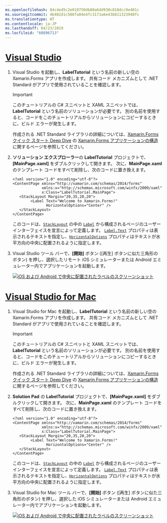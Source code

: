 ```yaml
---
ms.openlocfilehash: 84c4ed5c2e019750db80a6dd930c818dcc9e401c
ms.sourcegitcommit: 4b402d1c508fa84e4fc3171a6e43b811323948fc
ms.translationtype: HT
ms.contentlocale: ja-JP
ms.lasthandoff: 04/23/2019
ms.locfileid: "60896713"
---
```

# <a name="visual-studiotabvswin"></a>[Visual Studio](#tab/vswin)

1. Visual Studio を起動し、**LabelTutorial** という名前の新しい空の Xamarin.Forms アプリを作成します。 共有コード メカニズムとして .NET Standard がアプリで使用されていることを確認します。

    > [!IMPORTANT]
    > このチュートリアルの C# スニペットと XAML スニペットでは、**LabelTutorial** という名前のソリューションが必要です。 別の名前を使用すると、コードをこのチュートリアルからソリューションにコピーするときに、ビルド エラーが発生します。

    作成される .NET Standard ライブラリの詳細については、[Xamarin.Forms クイック スタート Deep Dive](~/get-started/first-app/index.md) の [Xamarin.Forms アプリケーションの構造](~/get-started/first-app/index.md)に関するページを参照してください。

1. **ソリューション エクスプローラー**の **LabelTutorial** プロジェクトで、**[MainPage.xaml]** をダブルクリックして開きます。 次に、**MainPage.xaml** のテンプレート コードをすべて削除し、次のコードに置き換えます。

    ```xaml
    <?xml version="1.0" encoding="utf-8"?>
    <ContentPage xmlns="http://xamarin.com/schemas/2014/forms"
                 xmlns:x="http://schemas.microsoft.com/winfx/2009/xaml"
                 x:Class="LabelTutorial.MainPage">
       <StackLayout Margin="20,35,20,20">
            <Label Text="Welcome to Xamarin.Forms!"
                   HorizontalOptions="Center" />
       </StackLayout>
    </ContentPage>
    ```

    このコードは、[`StackLayout`](xref:Xamarin.Forms.StackLayout) の中の [`Label`](xref:Xamarin.Forms.Label) から構成されるページのユーザー インターフェイスを宣言によって定義します。 [`Label.Text`](xref:Xamarin.Forms.Button.Text) プロパティは表示されるテキストを指定し、[`HorizontalOptions`](xref:Xamarin.Forms.View.HorizontalOptions) プロパティはテキストが水平方向の中央に配置されるように指定します。

1. Visual Studio ツール バーで、**[開始]** ボタン ([再生] ボタンに似た三角形のボタン) を押し、選択したリモート iOS シミュレーターまたは Android エミュレーター内でアプリケーションを起動します。

    [![iOS および Android で中央に配置されたラベルのスクリーンショット](../images/create-label.png "中央に配置されたラベル")](../images/create-label-large.png#lightbox "中央に配置されたラベル")

# <a name="visual-studio-for-mactabvsmac"></a>[Visual Studio for Mac](#tab/vsmac)

1. Visual Studio for Mac を起動し、**LabelTutorial** という名前の新しい空の Xamarin.Forms アプリを作成します。 共有コード メカニズムとして .NET Standard がアプリで使用されていることを確認します。

    > [!IMPORTANT]
    > このチュートリアルの C# スニペットと XAML スニペットでは、**LabelTutorial** という名前のソリューションが必要です。 別の名前を使用すると、コードをこのチュートリアルからソリューションにコピーするときに、ビルド エラーが発生します。

    作成される .NET Standard ライブラリの詳細については、[Xamarin.Forms クイック スタート Deep Dive](~/get-started/first-app/index.md) の [Xamarin.Forms アプリケーションの構造](~/get-started/first-app/index.md)に関するページを参照してください。

1. **Solution Pad** の **LabelTutorial** プロジェクトで、**[MainPage.xaml]** をダブルクリックして開きます。 次に、**MainPage.xaml** のテンプレート コードをすべて削除し、次のコードに置き換えます。

    ```xaml
    <?xml version="1.0" encoding="utf-8"?>
    <ContentPage xmlns="http://xamarin.com/schemas/2014/forms"
                 xmlns:x="http://schemas.microsoft.com/winfx/2009/xaml"
                 x:Class="LabelTutorial.MainPage">
       <StackLayout Margin="20,35,20,20">
            <Label Text="Welcome to Xamarin.Forms!"
                   HorizontalOptions="Center" />
       </StackLayout>
    </ContentPage>
    ```

    このコードは、[`StackLayout`](xref:Xamarin.Forms.StackLayout) の中の [`Label`](xref:Xamarin.Forms.Label) から構成されるページのユーザー インターフェイスを宣言によって定義します。 [`Label.Text`](xref:Xamarin.Forms.Button.Text) プロパティは表示されるテキストを指定し、[`HorizontalOptions`](xref:Xamarin.Forms.View.HorizontalOptions) プロパティはテキストが水平方向の中央に配置されるように指定します。

1. Visual Studio for Mac ツール バーで、**[開始]** ボタン ([再生] ボタンに似た三角形のボタン) を押し、選択した iOS シミュレーターまたは Android エミュレーター内でアプリケーションを起動します。

    [![iOS および Android で中央に配置されたラベルのスクリーンショット](../images/create-label.png "中央に配置されたラベル")](../images/create-label-large.png#lightbox "中央に配置されたラベル")
